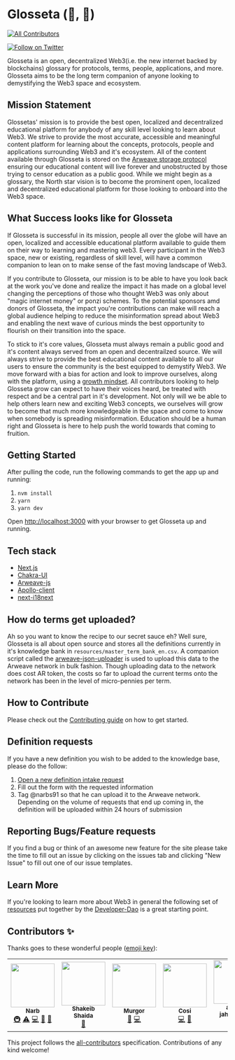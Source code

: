 # Glosseta (🔎, 🧠)
<!-- ALL-CONTRIBUTORS-BADGE:START - Do not remove or modify this section -->
[![All Contributors](https://img.shields.io/badge/all_contributors-5-orange.svg?style=flat-square)](#contributors-)
<!-- ALL-CONTRIBUTORS-BADGE:END -->

[![Follow on Twitter](https://img.shields.io/badge/social-Twitter-1DA1F2?logo=twitter)](https://twitter.com/Glossetadotcom)

Glosseta is an open, decentralized Web3(i.e. the new internet backed by blockchains) glossary for protocols, terms, people, applications, and more. Glosseta aims to be the long term companion of anyone looking to demystifying the Web3 space and ecosystem.

## Mission Statement

Glossetas' mission is to provide the best open, localized and decentralized educational platform for anybody of any skill level looking to learn about Web3.  We strive to provide the most accurate, accessible and meaningful content platform for learning about the concepts, protocols, people and applications surrounding Web3 and it's ecosystem.  All of the content available through Glosseta is stored on the [Arweave storage protocol](https://www.arweave.org/) ensuring our educational content will live forever and unobstructed by those trying to censor education as a public good.  While we might begin as a glossary, the North star vision is to become the prominent open, localized and decentralized educational platform for those looking to onboard into the Web3 space.

## What Success looks like for Glosseta

If Glosseta is successful in its mission, people all over the globe will have an open, localized and accessible educational platform available to guide them on their way to learning and mastering web3.  Every participant in the Web3 space, new or existing, regardless of skill level, will have a common companion to lean on to make sense of the fast moving landscape of Web3.

If you contribute to Glosseta, our mission is to be able to have you look back at the work you've done and realize the impact it has made on a global level changing the perceptions of those who thought Web3 was only about "magic internet money" or ponzi schemes.  To the potential sponsors amd donors of Glosseta, the impact you're contributions can make will reach a global audience helping to reduce the misinformation spread about Web3 and enabling the next wave of curious minds the best opportunity to flourish on their transition into the space.


To stick to it's core values, Glosseta must always remain a public good and it's content always served from an open and decentrailzed source.  We will always strive to provide the best educational content available to all our users to ensure the community is the best equipped to demystify Web3.  We move forward with a bias for action and look to improve ourselves, along with the platform, using a [growth mindset](https://www.mindsethealth.com/matter/growth-vs-fixed-mindset). All contributors looking to help Glosseta grow can expect to have their voices heard, be treated with respect and be a central part in it's development.  Not only will we be able to help others learn new and exciting Web3 concepts, we ourselves will grow to become that much more knowledgeable in the space and come to know when somebody is spreading misinformation.   Education should be a human right and Glosseta is here to help push the world towards that coming to fruition.

## Getting Started

After pulling the code, run the following commands to get the app up and running:

1. `nvm install`
2. `yarn`
3. `yarn dev`

Open [http://localhost:3000](http://localhost:3000) with your browser to get Glosseta up and running.

## Tech stack
- [Next.js](https://nextjs.org/docs)
- [Chakra-UI](https://chakra-ui.com/docs/getting-started)
- [Arweave-js](https://github.com/ArweaveTeam/arweave-js)
- [Apollo-client](https://www.apollographql.com/docs/react/)
- [next-i18next](https://github.com/isaachinman/next-i18next)

## How do terms get uploaded?

Ah so you want to know the recipe to our secret sauce eh?  Well sure, Glosseta is all about open source and stores all the definitions currently in it's knowledge bank in `resources/master_term_bank_en.csv`.  A companion script called the [arweave-json-uploader](https://github.com/narbs91/arweave-json-uploader) is used to upload this data to the Arweave network in bulk fashion.  Though uploading data to the network does cost AR token, the costs so far to upload the current terms onto the network has been in the level of micro-pennies per term.

## How to Contribute

Please check out the [Contributing guide](CONTRIBUTING.md) on how to get started.

## Definition requests

If you have a new definition you wish to be added to the knowledge base, please do the follow:

1. [Open a new definition intake request](https://github.com/narbs91/glosseta/issues/new?assignees=&labels=definition&template=definition-request.yml&title=%5BDefinition+Request%5D%3A+)
2. Fill out the form with the requested information
3. Tag @narbs91 so that he can upload it to the Arweave network.  Depending on the volume of requests that end up coming in, the definition will be uploaded within 24 hours of submission

## Reporting Bugs/Feature requests

If you find a bug or think of an awesome new feature for the site please take the time to fill out an issue by clicking on the issues tab and clicking "New Issue" to fill out one of our issue templates.

## Learn More

If you're looking to learn more about Web3 in general the following set of [resources](https://github.com/Developer-DAO/resources) put together by the [Developer-Dao](https://www.developerdao.com/) is a great starting point.
## Contributors ✨

Thanks goes to these wonderful people ([emoji key](https://allcontributors.org/docs/en/emoji-key)):

<!-- ALL-CONTRIBUTORS-LIST:START - Do not remove or modify this section -->
<!-- prettier-ignore-start -->
<!-- markdownlint-disable -->
<table>
  <tr>
    <td align="center"><a href="http://www.narbeh.xyz/"><img src="https://avatars.githubusercontent.com/u/29411347?v=4?s=100" width="100px;" alt=""/><br /><sub><b>Narb</b></sub></a><br /><a href="#infra-narbs91" title="Infrastructure (Hosting, Build-Tools, etc)">🚇</a> <a href="https://github.com/narbs91/glosseta/commits?author=narbs91" title="Tests">⚠️</a> <a href="https://github.com/narbs91/glosseta/commits?author=narbs91" title="Code">💻</a> <a href="#data-narbs91" title="Data">🔣</a> <a href="https://github.com/narbs91/glosseta/commits?author=narbs91" title="Documentation">📖</a></td>
    <td align="center"><a href="https://www.linkedin.com/in/shakeib98/"><img src="https://avatars.githubusercontent.com/u/28858011?v=4?s=100" width="100px;" alt=""/><br /><sub><b>Shakeib Shaida</b></sub></a><br /><a href="#data-shakeib98" title="Data">🔣</a></td>
    <td align="center"><a href="https://naftalimurgor.netlify.app"><img src="https://avatars.githubusercontent.com/u/37052032?v=4?s=100" width="100px;" alt=""/><br /><sub><b>Murgor</b></sub></a><br /><a href="#data-naftalimurgor" title="Data">🔣</a> <a href="https://github.com/narbs91/glosseta/commits?author=naftalimurgor" title="Code">💻</a></td>
    <td align="center"><a href="https://cosisaxis.co/"><img src="https://avatars.githubusercontent.com/u/72054802?v=4?s=100" width="100px;" alt=""/><br /><sub><b>Cosi</b></sub></a><br /><a href="https://github.com/narbs91/glosseta/commits?author=cosisaxis" title="Code">💻</a> <a href="#data-cosisaxis" title="Data">🔣</a></td>
    <td align="center"><a href="https://github.com/alireza-jahandoost"><img src="https://avatars.githubusercontent.com/u/78685132?v=4?s=100" width="100px;" alt=""/><br /><sub><b>alireza jahandoost</b></sub></a><br /><a href="https://github.com/narbs91/glosseta/commits?author=alireza-jahandoost" title="Code">💻</a></td>
  </tr>
</table>

<!-- markdownlint-restore -->
<!-- prettier-ignore-end -->

<!-- ALL-CONTRIBUTORS-LIST:END -->

This project follows the [all-contributors](https://github.com/all-contributors/all-contributors) specification. Contributions of any kind welcome!
